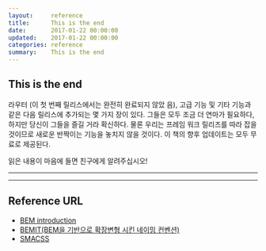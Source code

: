 ```yaml
---
layout:     reference
title:      This is the end
date:       2017-01-22 00:00:00
updated:    2017-01-22 00:00:00
categories: reference
summary:    This is the end
---
```



## This is the end

라우터 (이 첫 번째 릴리스에서는 완전히 완료되지 않았 음), 고급 기능 및 기타 기능과 같은 다음 릴리스에 추가되는 몇 가지 장이 있다. 그들은 모두 조금 더 연마가 필요하다, 하지만 당신이 그들을 즐길 거라 확신하다. 물론 우리는 프레임 워크 릴리즈를 따라 잡을 것이므로 새로운 반짝이는 기능을 놓치지 않을 것이다. 이 책의 향후 업데이트는 모두 무료로 제공된다.<br/>

읽은 내용이 마음에 들면 친구에게 알려주십시오!<br/>


**************************************************************************************************

**************************************************************************************************

## Reference URL
- [BEM introduction](http://getbem.com/introduction/)
- [BEMIT(BEM을 기반으로 확장변형 시킨 네이밍 컨벤션)](http://csswizardry.com/2015/08/bemit-taking-the-bem-naming-convention-a-step-further/)
- [SMACSS](https://smacss.com/)